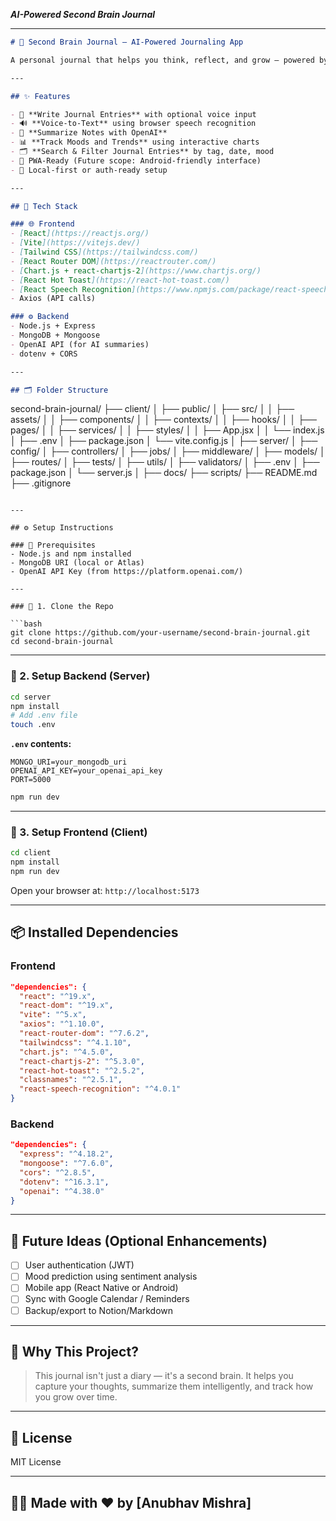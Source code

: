  ***AI-Powered Second Brain Journal***

---

```markdown
# 🧠 Second Brain Journal — AI-Powered Journaling App

A personal journal that helps you think, reflect, and grow — powered by OpenAI and voice input. Built with MERN stack and React + Vite, this app helps users **write, summarize, and track** their thoughts using smart tools and beautiful charts.

---

## ✨ Features

- 📝 **Write Journal Entries** with optional voice input
- 🔊 **Voice-to-Text** using browser speech recognition
- 🧠 **Summarize Notes with OpenAI**
- 📊 **Track Moods and Trends** using interactive charts
- 🗂️ **Search & Filter Journal Entries** by tag, date, mood
- 📱 PWA-Ready (Future scope: Android-friendly interface)
- 🔐 Local-first or auth-ready setup

---

## 🔧 Tech Stack

### 🌐 Frontend
- [React](https://reactjs.org/)
- [Vite](https://vitejs.dev/)
- [Tailwind CSS](https://tailwindcss.com/)
- [React Router DOM](https://reactrouter.com/)
- [Chart.js + react-chartjs-2](https://www.chartjs.org/)
- [React Hot Toast](https://react-hot-toast.com/)
- [React Speech Recognition](https://www.npmjs.com/package/react-speech-recognition)
- Axios (API calls)

### ⚙️ Backend
- Node.js + Express
- MongoDB + Mongoose
- OpenAI API (for AI summaries)
- dotenv + CORS

---

## 🗂️ Folder Structure

```
second-brain-journal/
├── client/
│   ├── public/
│   ├── src/
│   │   ├── assets/
│   │   ├── components/
│   │   ├── contexts/
│   │   ├── hooks/
│   │   ├── pages/
│   │   ├── services/
│   │   ├── styles/
│   │   ├── App.jsx
│   │   └── index.js
│   ├── .env
│   ├── package.json
│   └── vite.config.js
│
├── server/
│   ├── config/
│   ├── controllers/
│   ├── jobs/
│   ├── middleware/
│   ├── models/
│   ├── routes/
│   ├── tests/
│   ├── utils/
│   ├── validators/
│   ├── .env
│   ├── package.json
│   └── server.js
│
├── docs/
├── scripts/
├── README.md
├── .gitignore
````

---

## ⚙️ Setup Instructions

### 🔹 Prerequisites
- Node.js and npm installed
- MongoDB URI (local or Atlas)
- OpenAI API Key (from https://platform.openai.com/)

---

### 🔹 1. Clone the Repo

```bash
git clone https://github.com/your-username/second-brain-journal.git
cd second-brain-journal
````

---

### 🔹 2. Setup Backend (Server)

```bash
cd server
npm install
# Add .env file
touch .env
```

**`.env` contents:**

```
MONGO_URI=your_mongodb_uri
OPENAI_API_KEY=your_openai_api_key
PORT=5000
```

```bash
npm run dev
```

---

### 🔹 3. Setup Frontend (Client)

```bash
cd client
npm install
npm run dev
```

Open your browser at: `http://localhost:5173`

---

## 📦 Installed Dependencies

### Frontend

```json
"dependencies": {
  "react": "^19.x",
  "react-dom": "^19.x",
  "vite": "^5.x",
  "axios": "^1.10.0",
  "react-router-dom": "^7.6.2",
  "tailwindcss": "^4.1.10",
  "chart.js": "^4.5.0",
  "react-chartjs-2": "^5.3.0",
  "react-hot-toast": "^2.5.2",
  "classnames": "^2.5.1",
  "react-speech-recognition": "^4.0.1"
}
```

### Backend

```json
"dependencies": {
  "express": "^4.18.2",
  "mongoose": "^7.6.0",
  "cors": "^2.8.5",
  "dotenv": "^16.3.1",
  "openai": "^4.38.0"
}
```

---

## 🚀 Future Ideas (Optional Enhancements)

* [ ] User authentication (JWT)
* [ ] Mood prediction using sentiment analysis
* [ ] Mobile app (React Native or Android)
* [ ] Sync with Google Calendar / Reminders
* [ ] Backup/export to Notion/Markdown

---

## 🧠 Why This Project?

> This journal isn't just a diary — it's a second brain.
> It helps you capture your thoughts, summarize them intelligently, and track how you grow over time.

---

## 📃 License

MIT License

---

## 👨‍💻 Made with ❤️ by \[Anubhav Mishra]

```

